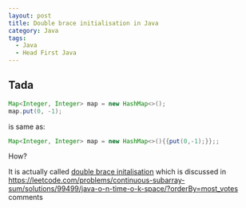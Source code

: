 ```yaml
---
layout: post
title: Double brace initialisation in Java
category: Java
tags:
  - Java
  - Head First Java
---
```

## Tada
```java
Map<Integer, Integer> map = new HashMap<>();
map.put(0, -1);
```
is same as:
```java
Map<Integer, Integer> map = new HashMap<>(){{put(0,-1);}};;
```

How?

It is actually called [double brace initalisation](https://stackoverflow.com/questions/1958636/what-is-double-brace-initialization-in-java)
which is discussed in https://leetcode.com/problems/continuous-subarray-sum/solutions/99499/java-o-n-time-o-k-space/?orderBy=most_votes
comments
